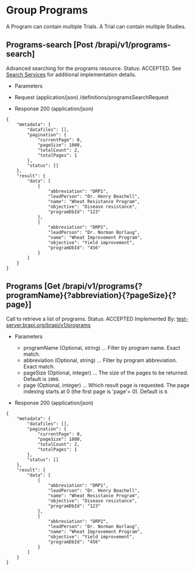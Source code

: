 
# Group Programs

A Program can contain multiple Trials. A Trial can contain multiple Studies. 



## Programs-search [Post /brapi/v1/programs-search]

 Advanced searching for the programs resource.
Status: ACCEPTED.
See <a href="#introduction/search-services">Search Services</a> for additional implementation details.
 

+ Parameters
 
+ Request (application/json)
/definitions/programsSearchRequest

+ Response 200 (application/json)
```
{
    "metadata": {
        "datafiles": [],
        "pagination": {
            "currentPage": 0,
            "pageSize": 1000,
            "totalCount": 2,
            "totalPages": 1
        },
        "status": []
    },
    "result": {
        "data": [
            {
                "abbreviation": "DRP1",
                "leadPerson": "Dr. Henry Beachell",
                "name": "Wheat Resistance Program",
                "objective": "Disease resistance",
                "programDbId": "123"
            },
            {
                "abbreviation": "DRP2",
                "leadPerson": "Dr. Norman Borlaug",
                "name": "Wheat Improvement Program",
                "objective": "Yield improvement",
                "programDbId": "456"
            }
        ]
    }
}
```

## Programs [Get /brapi/v1/programs{?programName}{?abbreviation}{?pageSize}{?page}]

 Call to retrieve a list of programs.
Status: ACCEPTED Implemented By:
<a href="https://test-server.brapi.org/brapi/v1/programs"> test-server.brapi.org/brapi/v1/programs</a> 

+ Parameters
    + programName (Optional, string) ... Filter by program name. Exact match.
    + abbreviation (Optional, string) ... Filter by program abbreviation. Exact match.
    + pageSize (Optional, integer) ... The size of the pages to be returned. Default is `1000`.
    + page (Optional, integer) ... Which result page is requested. The page indexing starts at 0 (the first page is 'page'= 0). Default is `0`.


+ Response 200 (application/json)
```
{
    "metadata": {
        "datafiles": [],
        "pagination": {
            "currentPage": 0,
            "pageSize": 1000,
            "totalCount": 2,
            "totalPages": 1
        },
        "status": []
    },
    "result": {
        "data": [
            {
                "abbreviation": "DRP1",
                "leadPerson": "Dr. Henry Beachell",
                "name": "Wheat Resistance Program",
                "objective": "Disease resistance",
                "programDbId": "123"
            },
            {
                "abbreviation": "DRP2",
                "leadPerson": "Dr. Norman Borlaug",
                "name": "Wheat Improvement Program",
                "objective": "Yield improvement",
                "programDbId": "456"
            }
        ]
    }
}
```